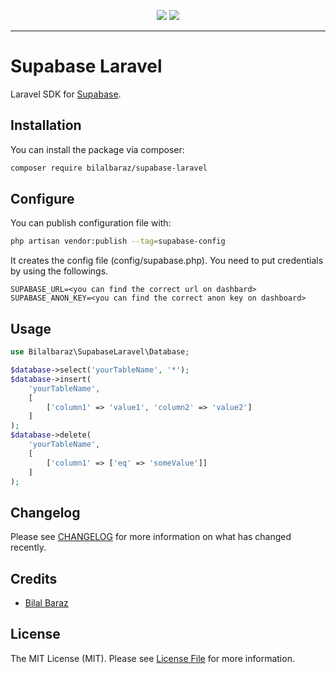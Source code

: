 <p align="center">
<img src="https://user-images.githubusercontent.com/8291514/213727234-cda046d6-28c6-491a-b284-b86c5cede25d.png#gh-light-mode-only">
<img src="https://user-images.githubusercontent.com/8291514/213727225-56186826-bee8-43b5-9b15-86e839d89393.png#gh-dark-mode-only">
</p>

---
# Supabase Laravel

Laravel SDK for [Supabase](https://supabase.com).

## Installation

You can install the package via composer:

```bash
composer require bilalbaraz/supabase-laravel
```

## Configure

You can publish configuration file with:

```bash
php artisan vendor:publish --tag=supabase-config
```

It creates the config file (config/supabase.php). You need to put credentials by using the followings.

```dotenv
SUPABASE_URL=<you can find the correct url on dashbard>
SUPABASE_ANON_KEY=<you can find the correct anon key on dashboard>
```

## Usage

```php
use Bilalbaraz\SupabaseLaravel\Database;

$database->select('yourTableName', '*');
$database->insert(
    'yourTableName',
    [
        ['column1' => 'value1', 'column2' => 'value2']
    ]
);
$database->delete(
    'yourTableName',
    [
        ['column1' => ['eq' => 'someValue']]
    ]
);
```

## Changelog

Please see [CHANGELOG](CHANGELOG.md) for more information on what has changed recently.

## Credits

- [Bilal Baraz](https://github.com/bilalbaraz)

## License

The MIT License (MIT). Please see [License File](LICENSE.md) for more information.
